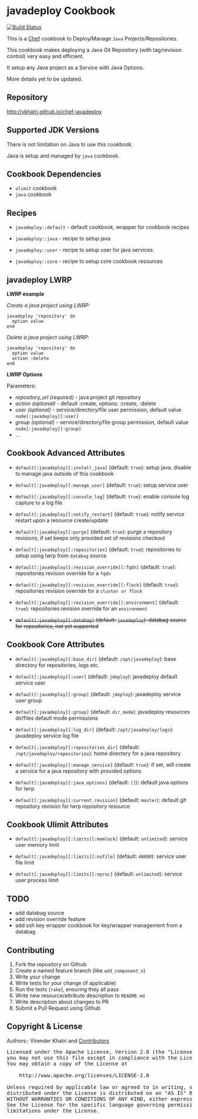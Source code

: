 javadeploy Cookbook
===================

[![Build Status](https://travis-ci.org/vkhatri/chef-javadeploy.svg?branch=master)](https://travis-ci.org/vkhatri/chef-javadeploy)

This is a [Chef] cookbook to Deploy/Manage `Java` Projects/Repositories.

This cookbook makes deploying a Java Git Repository (with tag/revision control) very
easy and efficient.

It setup any Java project as a Service with Java Options.

More details yet to be updated.

## Repository

http://vkhatri.github.io/chef-javadeploy


## Supported JDK Versions

There is not limitation on Java to use this cookbook.

Java is setup and managed by `java` cookbook.


## Cookbook Dependencies

* `ulimit` cookbook
* `java` cookbook


## Recipes

- `javadeploy::default`     - default cookbook, wrapper for cookbook recipes

- `javadeploy::java`        - recipe to setup java

- `javadeploy::user`        - recipe to setup user for java services

- `javadeploy::core`        - recipe to setup core cookbook resources

## javadeploy LWRP

**LWRP example**

*Create a java project using LWRP:*

    javadeploy 'repository' do
      option value
    end


*Delete a java project using LWRP:*

    javadeploy 'repository' do
      option value
      action :delete
    end


**LWRP Options**

Parameters:

- *repository_url (required)*     - java project git repository
- *action (optional)*         - default :create, options: :create, :delete
- *user (optional)*           - service/directory/file user permission, default value `node[:javadeploy][:user]`
- *group (optional)*          - service/directory/file group permission, default value `node[:javadeploy][:group]`
- ...

## Cookbook Advanced Attributes

* `default[:javadeploy][:install_java]` (default: `true`): setup java, disable to manage java outside of this cookbook

* `default[:javadeploy][:manage_user]` (default: `true`): setup service user

* `default[:javadeploy][:console_log]` (default: `true`): enable console log capture to a log file

* `default[:javadeploy][:notify_restart]` (default: `true`): notify service restart upon a resource create/update

* `default[:javadeploy][:purge]` (default: `true`): purge a repository revisions, if set keeps only provided set of revisions checkout

* `default[:javadeploy][:repositories]` (default: `true`): repositories to setup using lwrp from `databag` source

* `default[:javadeploy][:revision_override][:fqdn]` (default: `true`): repositories revision override for a `fqdn`

* `default[:javadeploy][:revision_override][:flock]` (default: `true`): repositories revision override for a `cluster or flock`

* `default[:javadeploy][:revision_override][:environment]` (default: `true`): repositories revision override for an `environment`

* <del> `default[:javadeploy][:databag]` (default: `javadeploy`): databag source for repositories, not yet supported </del>


## Cookbook Core Attributes

* `default[:javadeploy][:base_dir]` (default: `/opt/javadeploy`): base directory for repositories, logs etc.

* `default[:javadeploy][:user]` (default: `jdeploy`): javadeploy default service user

* `default[:javadeploy][:group]` (default: `jdeploy`): javadeploy service user group

* `default[:javadeploy][:group]` (default: `dir_mode`): javadeploy resources dir/files default mode permissions

* `default[:javadeploy][:log_dir]` (default: `/opt/javadeploy/logs`): javadeploy service log file

* `default[:javadeploy][:repositories_dir]` (default: `/opt/javadeploy/repositories`): home directory for a java repository

* `default[:javadeploy][:manage_service]` (default: `true`): if set, will create a service for a java repository with provided options

* `default[:javadeploy][:java_options]` (default: `[]`): default java options for lwrp

* `default[:javadeploy][:current_revision]` (default: `master`): default git repository revision for lwrp repository resource

## Cookbook Ulimit Attributes

 * `default[:javadeploy][:limits][:memlock]` (default: `unlimited`): service user memory limit

 * `default[:javadeploy][:limits][:nofile]` (default: `48000`): service user file limit

 * `default[:javadeploy][:limits][:nproc]` (default: `unlimited`): service user process limit


## TODO

* add databag source
* add revision override feature
* add ssh key wrapper cookbook for key/wrapper management from a databag


## Contributing

1. Fork the repository on Github
2. Create a named feature branch (like `add_component_x`)
3. Write your change
4. Write tests for your change (if applicable)
5. Run the tests (`rake`), ensuring they all pass
6. Write new resource/attribute description to `README.md`
7. Write description about changes to PR
8. Submit a Pull Request using Github


## Copyright & License

Authors:: Virender Khatri and [Contributors]

<pre>
Licensed under the Apache License, Version 2.0 (the "License");
you may not use this file except in compliance with the License.
You may obtain a copy of the License at

    http://www.apache.org/licenses/LICENSE-2.0

Unless required by applicable law or agreed to in writing, software
distributed under the License is distributed on an "AS IS" BASIS,
WITHOUT WARRANTIES OR CONDITIONS OF ANY KIND, either express or implied.
See the License for the specific language governing permissions and
limitations under the License.
</pre>

[Chef]: https://www.getchef.com/chef/
[Contributors]: https://github.com/vkhatri/chef-javadeploy/graphs/contributors
